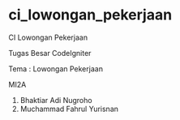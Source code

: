 # ci_lowongan_pekerjaan
CI Lowongan Pekerjaan

Tugas Besar CodeIgniter

Tema : Lowongan Pekerjaan

MI2A
1. Bhaktiar Adi Nugroho
2. Muchammad Fahrul Yurisnan